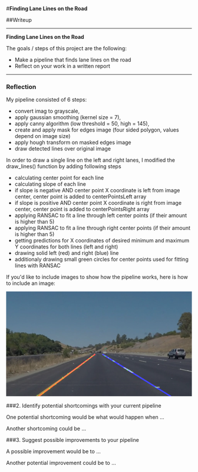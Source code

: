 #**Finding Lane Lines on the Road** 

##Writeup

---

**Finding Lane Lines on the Road**

The goals / steps of this project are the following:
* Make a pipeline that finds lane lines on the road
* Reflect on your work in a written report


[//]: # (Image References)

[image1]: ./examples/solidYellowCurve_result.png "Example"

---

### Reflection


My pipeline consisted of 6 steps:
* convert imag to grayscale,
* apply gaussian smoothing (kernel size = 7),
* apply canny algorithm (low threshold = 50, high = 145),
* create and apply mask for edges image (four sided polygon, values depend on image size)
* apply hough transform on masked edges image
* draw detected lines over original image

In order to draw a single line on the left and right lanes, I modified the draw_lines() function by adding following steps
* calculating center point for each line
* calculating slope of each line
* if slope is negative AND center point X coordinate is left from image center, center point is added to centerPointsLeft array
* if slope is positive  AND center point X coordinate is right from image center, center point is added to centerPointsRight array
* applying RANSAC to fit a line through left center points (if their amount is higher than 5)
* applying RANSAC to fit a line through right center points (if their amount is higher than 5)
* getting predictions for X coordinates of desired minimum and maximum Y coordinates for both lines (left and right)
* drawing solid left (red) and right (blue) line
* additionaly drawing small green circles for center points used for fitting lines with RANSAC

If you'd like to include images to show how the pipeline works, here is how to include an image: 

![alt text][image1]


###2. Identify potential shortcomings with your current pipeline


One potential shortcoming would be what would happen when ... 

Another shortcoming could be ...


###3. Suggest possible improvements to your pipeline

A possible improvement would be to ...

Another potential improvement could be to ...